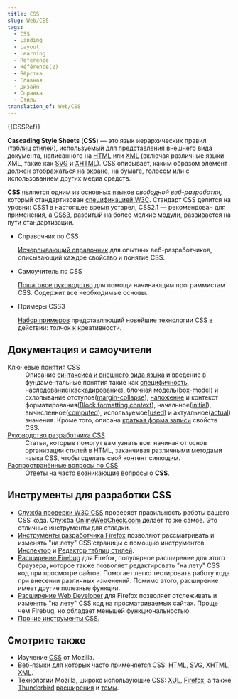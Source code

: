 ```yaml
---
title: CSS
slug: Web/CSS
tags:
  - CSS
  - Landing
  - Layout
  - Learning
  - Reference
  - Référence(2)
  - Вёрстка
  - Главная
  - Дизайн
  - Справка
  - Стиль
translation_of: Web/CSS
---
```

<div>{{CSSRef}}</div>

<p class="summary"><strong>Cascading Style Sheets</strong> (<strong>CSS</strong>) — это язык иерархических правил (<a href="/ru/docs/DOM/stylesheet">таблиц стилей</a>), используемый для представления внешнего вида документа, написанного на <a href="/ru/docs/HTML" title="The HyperText Mark-up Language">HTML</a> или <a href="/ru/docs/XML" title="ru/docs/XML">XML</a> (включая различные языки XML, такие как <a href="/ru/docs/SVG">SVG</a> и <a href="/ru/docs/XHTML">XHTML</a>). CSS описывает, каким образом элемент должен отображаться на экране, на бумаге, голосом или с использованием других медиа средств.</p>

<p><strong>CSS</strong> является одним из основных языков <em>свободной веб-разработки,</em> который стандартизован <a class="external" href="http://w3.org/Style/CSS/#specs">спецификацией W3C</a>. Стандарт CSS делится на уровни: CSS1 в настоящее время устарел, CSS2.1 — рекомендован для применения, а <a href="/ru/docs/CSS/CSS3" title="CSS3">CSS3</a>, разбитый на более мелкие модули, развивается на пути стандартизации.</p>

<ul>
 <li>Справочник по CSS

  <p><a href="/ru/docs/Web/CSS/Reference" title="ru/docs/CSS/CSS_Reference">Исчерпывающий справочник</a> для опытных веб-разработчиков, описывающий каждое свойство и понятие CSS.</p>
 </li>
 <li>Самоучитель по CSS
  <p><a href="/Learn/CSS/Introduction_to_CSS" title="ru/docs/CSS/Getting_Started">Пошаговое руководство</a> для помощи начинающим программистам CSS. Содержит все необходимые основы.</p>
 </li>
 <li>Примеры CSS3
  <p><a href="/ru/demos/tag/tech:css3" title="https://developer.mozilla.org/ru/demos/tag/tech:css3">Набор примеров</a> представляющий новейшие технологии CSS в действии: толчок к креативности.</p>
 </li>
</ul>

<h2 id="Documentation">Документация и самоучители</h2>

<dl>
 <dt>Ключевые понятия CSS</dt>
 <dd>Описание <a href="/ru/docs/CSS/Syntax">синтаксиса и внешнего вида языка</a> и введение в фундаментальные понятия такие как <a href="/ru/docs/CSS/Specificity">специфичность</a>, <a href="/ru/docs/CSS/inheritance">наследование(каскадирование)</a>, блочная модель(<a href="/ru/docs//ru/docs/CSS/box_model">box-model</a>) и схлопывание отступов(<a href="/ru/docs/CSS/margin_collapsing">margin-collapse</a>), <a href="/ru/docs/CSS/Understanding_z-index/The_stacking_context">наложение</a> и контекст форматирования(<a href="/ru/docs/CSS/block_formatting_context">Block formatting context</a>), начальное(<a href="/ru/docs/CSS/initial_value">initial</a>), вычисленное(<a href="/ru/docs/CSS/computed_value">computed</a>), используемое(<a href="/ru/docs/CSS/used_value">used</a>) и актуальное(<a href="/ru/docs/CSS/actual_value">actual</a>) значения. Кроме того, описана <a href="/ru/docs/CSS/Shorthand_properties">краткая форма записи</a> свойств CSS.</dd>
 <dt><a href="/ru/docs/Web/Guide/CSS" title="/ru/docs/Web/Guide/CSS">Руководство разработчика CSS</a></dt>
 <dd>Статьи, которые помогут вам узнать все: начиная от основ организации стилей в HTML, заканчивая различными методами языка CSS, чтобы сделать свой контент сияющим.</dd>
 <dt><a href="/ru/docs/Web/CSS/Common_CSS_Questions">Распространённые вопросы по CSS</a></dt>
 <dd>Ответы на часто возникающие вопросы о <strong>CSS</strong>.</dd>
</dl>

<h2 id="Tools">Инструменты для разработки CSS</h2>

<ul>
 <li><a class="external" href="http://jigsaw.w3.org/css-validator/">Служба проверки W3C CSS</a> проверяет правильность работы вашего CSS кода. Служба <a href="//www.OnlineWebCheck.com/">OnlineWebCheck.com</a> делает то же самое. Это отличные инструменты для отладки.</li>
 <li><a href="/ru/docs/Tools">Инструменты разработчика Firefox</a> позволяют рассматривать и изменять "на лету" CSS страницы с помощью инструментов <a href="/ru/docs/Tools/Page_Inspector">Инспектор</a> и <a href="/ru/docs/Tools/Style_Editor">Редактор таблиц стилей</a>.</li>
 <li><a class="link-https" href="https://addons.mozilla.org/ru/firefox/addon/1843">Расширение Firebug</a> для Firefox, популярное расширение для этого браузера, которое также позволяет редактировать "на лету" CSS код при просмотре сайтов. Помогает легко тестировать работу кода при внесении различных изменений. Помимо этого, расширение имеет другие полезные функции.</li>
 <li><a class="link-https" href="https://addons.mozilla.org/ru/firefox/addon/60">Расширение Web Developer</a> для Firefox позволяет отслеживать и изменять "на лету" CSS код на просматриваемых сайтах. Проще чем Firebug, но обладает меньшей функциональностью.</li>
 <li><a href="/en-US/docs/Web/CSS/Tools">Прочие инструменты CSS.</a></li>
</ul>

<h2 id="Related_Topics">Смотрите также</h2>

<ul>
 <li>Изучение <a href="/ru/docs/Learn/CSS" title="/ru/docs/Learn/CSS">CSS</a> от Mozilla.</li>
 <li>Веб-языки для которых часто применяется CSS: <a href="/ru/docs/HTML" title="ru/docs/HTML">HTML</a>, <a href="/ru/docs/Web/SVG" title="SVG">SVG</a>, <a href="/ru/docs/XHTML" title="ru/docs/XHTML">XHTML</a>, <a href="/ru/docs/XML" title="ru/docs/XML">XML</a>.</li>
 <li>Технологии Mozilla, широко использующие CSS: <a href="/ru/docs/Mozilla/Tech/XUL">XUL</a>, <a href="/ru/Firefox">Firefox</a>, а также <a href="/ru/docs/Mozilla/Thunderbird">Thunderbird</a> <a href="/ru/docs/Extensions">расширения</a> и <a href="/ru/Add-ons/Themes">темы</a>.</li>
</ul>
